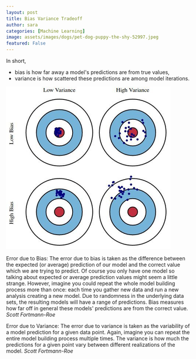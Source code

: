 ```yaml
---
layout: post
title: Bias Variance Tradeoff
author: sara
categories: [Machine Learning]
image: assets/images/dogs/pet-dog-puppy-the-shy-52997.jpeg
featured: False
---
```


In short, 
* bias is how far away a model's predictions are from true values, 
* variance is how scattered these predictions are among model iterations.

![jpg](/assets/images/bias-and-variance.jpg)


> 
Error due to Bias: The error due to bias is taken as the difference between the expected (or average) prediction of our model and the correct value which we are trying to predict. Of course you only have one model so talking about expected or average prediction values might seem a little strange. However, imagine you could repeat the whole model building process more than once: each time you gather new data and run a new analysis creating a new model. Due to randomness in the underlying data sets, the resulting models will have a range of predictions. Bias measures how far off in general these models' predictions are from the correct value.
<cite>Scott Fortmann-Roe</cite>


>
Error due to Variance: The error due to variance is taken as the variability of a model prediction for a given data point. Again, imagine you can repeat the entire model building process multiple times. The variance is how much the predictions for a given point vary between different realizations of the model.
<cite>Scott Fortmann-Roe</cite>

